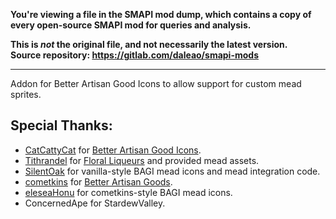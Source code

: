 **You're viewing a file in the SMAPI mod dump, which contains a copy of every open-source SMAPI mod
for queries and analysis.**

**This is _not_ the original file, and not necessarily the latest version.**  
**Source repository: https://gitlab.com/daleao/smapi-mods**

----

Addon for Better Artisan Good Icons to allow support for custom mead sprites.

## Special Thanks:
- [CatCattyCat](https://www.nexusmods.com/stardewvalley/users/44734342) for [Better Artisan Good Icons](https://www.nexusmods.com/stardewvalley/mods/2080)﻿.
- [Tithrandel](https://www.nexusmods.com/stardewvalley/users/102569518) for [Floral Liqueurs](https://www.nexusmods.com/stardewvalley/mods/11752/) and provided mead assets.
- [SilentOak](https://www.nexusmods.com/stardewvalley/users/66352491) for vanilla-style BAGI mead icons and mead integration code.﻿
- [cometkins](https://www.nexusmods.com/stardewvalley/users/38715215) for [Better Artisan Goods](https://www.nexusmods.com/stardewvalley/mods/5394).
- ﻿[eleseaHonu](https://www.nexusmods.com/stardewvalley/users/64516916) for cometkins-style BAGI mead icons.﻿
- ConcernedApe for StardewValley.